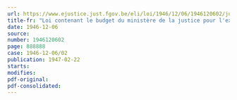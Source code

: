 ```yaml
---
url: https://www.ejustice.just.fgov.be/eli/loi/1946/12/06/1946120602/justel
title-fr: "Loi contenant le budget du ministère de la justice pour l'exercice 1946"
date: 1946-12-06
source:
number: 1946120602
page: 888888
case: 1946-12-06/02
publication: 1947-02-22
starts:
modifies:
pdf-original:
pdf-consolidated:
---
```


